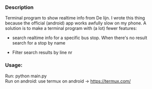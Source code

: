 ### Description
Terminal program to show realtime info from De lijn. I wrote this thing because the official
(android) app works awfully slow on my phone. A solution is to make a terminal program with
(a lot) fewer features:

*   search realtime info for a specific bus stop. When there's no result search for
    a stop by name

*   Filter search results by line nr

### Usage:
Run: python main.py  
Run on android: use termux on android -> https://termux.com/
